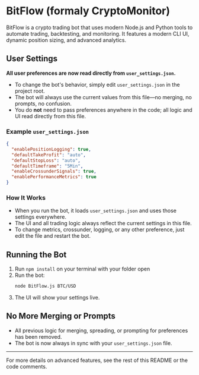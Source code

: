 # BitFlow (formaly CryptoMonitor)

BitFlow is a crypto trading bot that uses modern Node.js and Python tools to automate trading, backtesting, and monitoring. It features a modern CLI UI, dynamic position sizing, and advanced analytics.

## User Settings

**All user preferences are now read directly from `user_settings.json`.**

- To change the bot's behavior, simply edit `user_settings.json` in the project root.
- The bot will always use the current values from this file—no merging, no prompts, no confusion.
- You do **not** need to pass preferences anywhere in the code; all logic and UI read directly from this file.

### Example `user_settings.json`
```json
{
  "enablePositionLogging": true,
  "defaultTakeProfit": "auto",
  "defaultStopLoss": "auto",
  "defaultTimeframe": "5Min",
  "enableCrossunderSignals": true,
  "enablePerformanceMetrics": true
}
```

### How It Works
- When you run the bot, it loads `user_settings.json` and uses those settings everywhere.
- The UI and all trading logic always reflect the current settings in this file.
- To change metrics, crossunder, logging, or any other preference, just edit the file and restart the bot.

## Running the Bot

1. Run ```npm install``` on your terminal with your folder open
2. Run the bot:
   ```sh
   node BitFlow.js BTC/USD
   ```
3. The UI will show your settings live.

## No More Merging or Prompts
- All previous logic for merging, spreading, or prompting for preferences has been removed.
- The bot is now always in sync with your `user_settings.json` file.

---

For more details on advanced features, see the rest of this README or the code comments.

